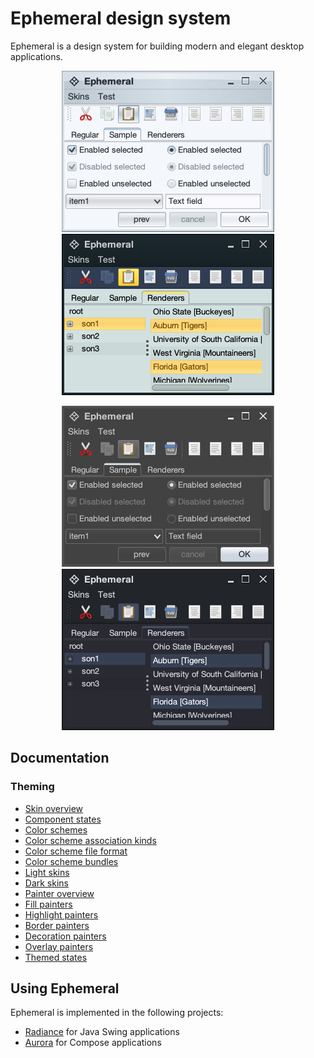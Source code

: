 
# Ephemeral design system

Ephemeral is a design system for building modern and elegant desktop applications.

<p align="center">
<img src="https://raw.githubusercontent.com/kirill-grouchnikov/ephemeral/breeze/docs/images/theming/skins/nebula1.png" width="340" height="258" border=0>
<img src="https://raw.githubusercontent.com/kirill-grouchnikov/ephemeral/breeze/docs/images/theming/skins/gemini2.png" width="340" height="258" border=0>
</p>

<p align="center">
<img src="https://raw.githubusercontent.com/kirill-grouchnikov/ephemeral/breeze/docs/images/theming/skins/graphitechalk1.png" width="340" height="258" border=0>
<img src="https://raw.githubusercontent.com/kirill-grouchnikov/ephemeral/breeze/docs/images/theming/skins/nightshade2.png" width="340" height="258" border=0>
</p>

## Documentation

### Theming

* [Skin overview](docs/theming/skins/overview.md)
* [Component states](docs/theming/skins/componentstates.md)
* [Color schemes](docs/theming/skins/colorschemes.md)
* [Color scheme association kinds](docs/theming/skins/colorschemeassociationkinds.md)
* [Color scheme file format](docs/theming/skins/colorschemes-fileformat.md)
* [Color scheme bundles](docs/theming/skins/colorschemebundles.md)
* [Light skins](docs/theming/skins/toneddown.md)
* [Dark skins](docs/theming/skins/dark.md)
* [Painter overview](docs/theming/painters/overview.md)
* [Fill painters](docs/theming/painters/fill.md)
* [Highlight painters](docs/theming/painters/highlight.md)
* [Border painters](docs/theming/painters/border.md)
* [Decoration painters](docs/theming/painters/decoration.md)
* [Overlay painters](docs/theming/painters/overlay.md)
* [Themed states](docs/theming/themed-states.md)

## Using Ephemeral

Ephemeral is implemented in the following projects:

* [Radiance](https://github.com/kirill-grouchnikov/radiance) for Java Swing applications
* [Aurora](https://github.com/kirill-grouchnikov/aurora) for Compose applications
